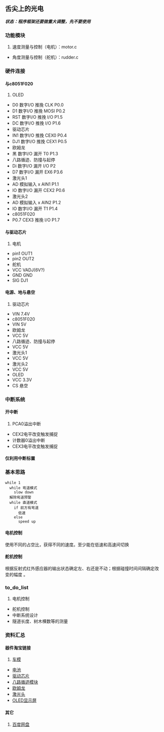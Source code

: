 ## 舌尖上的光电
___状态：程序框架还要做重大调整，先不要使用___

### 功能模块
1. 速度测量与控制（电机）：motor.c
- 角度测量与控制（舵机）：rudder.c

### 硬件连接

#### 与c8051F020
1. OLED
 - D0   数字I/O   推挽   CLK   P0.0
 - D1	数字I/O	  推挽	 MOSI  P0.2
 - RST	数字I/O	  推挽	 I/O   P1.5
 - DC	数字I/O	  推挽	 I/O   P1.6
- 驱动芯片
 - IN1  数字I/O   推挽   CEX0  P0.4
 - DJ1  数字I/O   推挽   CEX1  P0.5
- 欧姆龙
 - 黑   数字I/O   漏开   T0    P1.3
- 八路循迹、防撞与起停
 - Di   数字I/O   漏开   I/O   P2
 - D7	数字I/O	  漏开	 EX6   P3.6
- 激光头1
 - AD	模拟输入  x	 AIN1  P1.1
 - IO	数字I/O	  漏开	 CEX2  P0.6
- 激光头2
 - AD	模拟输入  x	 AIN2  P1.2
 - IO	数字I/O	  漏开	 T1    P1.4
- c8051F020
 - P0.7 CEX3	  推挽   I/O   P1.7
#### 与驱动芯片
1. 电机
 - pin1  OUT1
 - pin2  OUT2
- 舵机
 - VCC   VADJ(6V?)
 - GND	 GND
 - SIG	 DJ1
 
#### 电源、地与悬空
1. 驱动芯片
 - VIN   7.4V
- c8051F020
 - VIN   5V
- 欧姆龙
 - VCC   5V
- 八路循迹、防撞与起停
 - VCC   5V
- 激光头1
 - VCC   5V
- 激光头2
 - VCC   5V
- OLED
 - VCC   3.3V
 - CS	 悬空

### 中断系统

#### 开中断
1. PCA0溢出中断
- CEX2电平改变触发捕捉
- 计数器0溢出中断
- CEX3电平改变触发捕捉


#### 仅利用中断标置

### 基本思路

	while 1
	  while 弯道模式
	    slow down
	  解除弯道预警
	  while 直道模式
	    if 前方有弯道
	      低速
	    else
	      speed up

#### 电机控制
使用不同的占空比，获得不同的速度。至少能在低速和高速间切换

#### 舵机控制
根据反射式红外感应器的输出状态确定左、右还是不动；根据碰撞时间间隔确定改变的幅度
。
### to_do_list
1. 电机控制
- 舵机控制
- 中断系统设计
- 隧道长度、树木棵数等的测量

### 资料汇总

#### 器件淘宝链接
1. [车模](http://item.taobao.com/item.htm?spm=a1z09.2.9.32.xyVWia&id=37831038260&_u=4ocfa01f1f9)
- [电池](http://item.taobao.com/item.htm?spm=a1z09.2.9.42.xyVWia&id=19199306231&_u=4ocfa011478)
- [驱动芯片](http://item.taobao.com/item.htm?spm=a1z09.2.9.54.xyVWia&id=18861889688&_u=4ocfa0144ec)
- [八路循迹模块](http://item.taobao.com/item.htm?spm=a230r.1.14.11.DwZlrA&id=21707631841&ns=1&_u=3g3nju4062#detail)
- [欧姆龙](http://item.taobao.com/item.htm?spm=a230r.1.0.0.v1lzQp&id=14911559769)
- [激光头](http://item.taobao.com/item.htm?spm=a1z0k.6846101.1130973605.d4915205.3kuB8E&id=14898953905&_u=4ocfa01d25c)
- [OLED显示屏](http://item.taobao.com/item.htm?spm=a1z0k.6846101.1130973605.d4915205.3kuB8E&id=17345035506&_u=4ocfa01fcf2)

#### 其它
1. [百度网盘](http://pan.baidu.com/s/1hqDYqMg)

